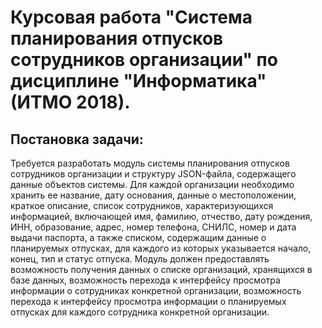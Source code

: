 # Курсовая работа "Система планирования отпусков сотрудников организации" по дисциплине "Информатика" (ИТМО 2018).
## Постановка задачи:

 Требуется разработать модуль системы планирования отпусков сотрудников организации и структуру JSON-файла, содержащего данные объектов системы. Для каждой организации необходимо хранить ее название, дату основания, данные о местоположении, краткое описание, список сотрудников, характеризующихся информацией, включающей имя, фамилию, отчество, дату рождения, ИНН, образование, адрес, номер телефона, СНИЛС, номер и дата выдачи паспорта, а также списком, содержащим данные о планируемых отпусках, для каждого из которых указывается начало, конец, тип и статус отпуска. Модуль должен предоставлять возможность получения данных о списке организаций, хранящихся в базе данных, возможность перехода к интерфейсу просмотра информации о сотрудниках конкретной организации, возможность перехода к интерфейсу просмотра информации о планируемых отпусках для каждого сотрудника конкретной организации.